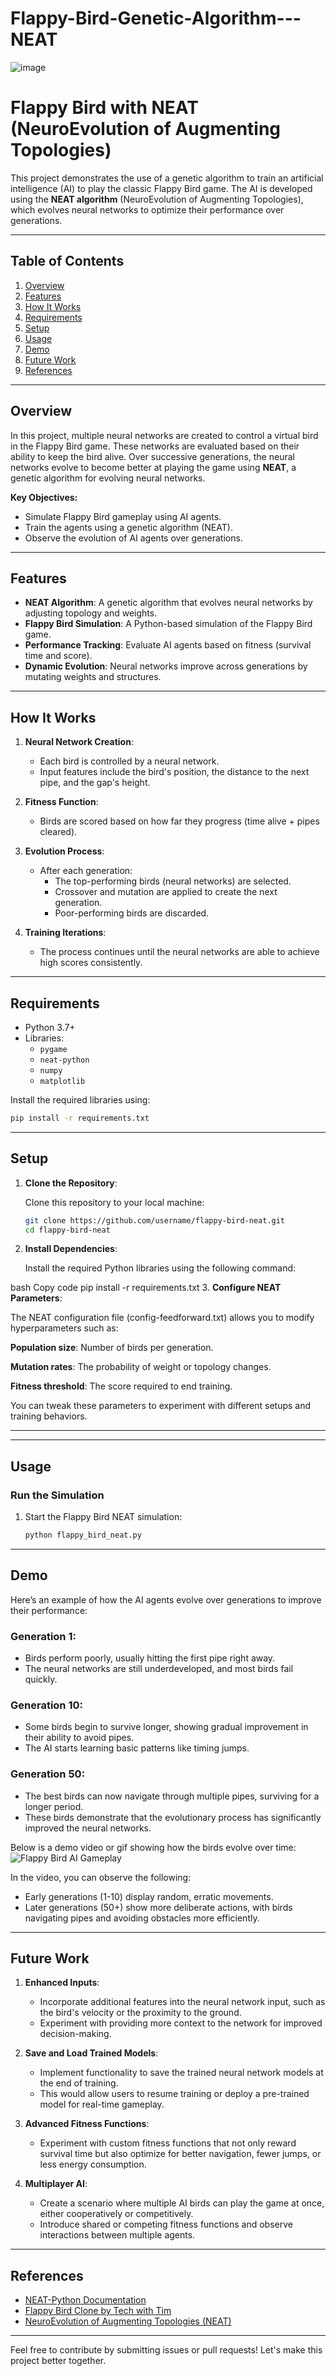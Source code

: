 # Flappy-Bird-Genetic-Algorithm---NEAT

![image](https://github.com/user-attachments/assets/11ce922d-276c-457c-ad88-4365f42edfae)


# **Flappy Bird with NEAT (NeuroEvolution of Augmenting Topologies)**

This project demonstrates the use of a genetic algorithm to train an artificial intelligence (AI) to play the classic Flappy Bird game. The AI is developed using the **NEAT algorithm** (NeuroEvolution of Augmenting Topologies), which evolves neural networks to optimize their performance over generations.

---

## **Table of Contents**

1. [Overview](#overview)  
2. [Features](#features)  
3. [How It Works](#how-it-works)  
4. [Requirements](#requirements)  
5. [Setup](#setup)  
6. [Usage](#usage)  
7. [Demo](#demo)  
8. [Future Work](#future-work)  
9. [References](#references)

---

## **Overview**

In this project, multiple neural networks are created to control a virtual bird in the Flappy Bird game. These networks are evaluated based on their ability to keep the bird alive. Over successive generations, the neural networks evolve to become better at playing the game using **NEAT**, a genetic algorithm for evolving neural networks.

**Key Objectives:**
- Simulate Flappy Bird gameplay using AI agents.
- Train the agents using a genetic algorithm (NEAT).
- Observe the evolution of AI agents over generations.

---

## **Features**

- **NEAT Algorithm**: A genetic algorithm that evolves neural networks by adjusting topology and weights.
- **Flappy Bird Simulation**: A Python-based simulation of the Flappy Bird game.
- **Performance Tracking**: Evaluate AI agents based on fitness (survival time and score).
- **Dynamic Evolution**: Neural networks improve across generations by mutating weights and structures.

---

## **How It Works**

1. **Neural Network Creation**:
   - Each bird is controlled by a neural network.
   - Input features include the bird's position, the distance to the next pipe, and the gap's height.

2. **Fitness Function**:
   - Birds are scored based on how far they progress (time alive + pipes cleared).

3. **Evolution Process**:
   - After each generation:
     - The top-performing birds (neural networks) are selected.
     - Crossover and mutation are applied to create the next generation.
     - Poor-performing birds are discarded.

4. **Training Iterations**:
   - The process continues until the neural networks are able to achieve high scores consistently.

---

## **Requirements**

- Python 3.7+
- Libraries:
  - `pygame`
  - `neat-python`
  - `numpy`
  - `matplotlib`

Install the required libraries using:
```bash
pip install -r requirements.txt

```

---

## **Setup**

1. **Clone the Repository**:

   Clone this repository to your local machine:
   ```bash
   git clone https://github.com/username/flappy-bird-neat.git
   cd flappy-bird-neat
   ```
2. **Install Dependencies**:

   Install the required Python libraries using the following command:

  bash
  Copy code
  pip install -r requirements.txt
3. **Configure NEAT Parameters**: 
  
  The NEAT configuration file (config-feedforward.txt) allows you to modify hyperparameters such as:

  **Population size**: Number of birds per generation.
  
  **Mutation rates**: The probability of weight or topology changes.
  
  **Fitness threshold**: The score required to end training.
  
You can tweak these parameters to experiment with different setups and training behaviors.





---

---

## **Usage**

### **Run the Simulation**
1. Start the Flappy Bird NEAT simulation:
   ```bash
   python flappy_bird_neat.py
   ```
---

## **Demo**

Here’s an example of how the AI agents evolve over generations to improve their performance:

### **Generation 1**:
- Birds perform poorly, usually hitting the first pipe right away.
- The neural networks are still underdeveloped, and most birds fail quickly.

### **Generation 10**:
- Some birds begin to survive longer, showing gradual improvement in their ability to avoid pipes.
- The AI starts learning basic patterns like timing jumps.

### **Generation 50**:
- The best birds can now navigate through multiple pipes, surviving for a longer period.
- These birds demonstrate that the evolutionary process has significantly improved the neural networks.

Below is a demo video or gif showing how the birds evolve over time:
![Flappy Bird AI Gameplay](demo.gif)

In the video, you can observe the following:
- Early generations (1-10) display random, erratic movements.
- Later generations (50+) show more deliberate actions, with birds navigating pipes and avoiding obstacles more efficiently.

---

## **Future Work**

1. **Enhanced Inputs**:
   - Incorporate additional features into the neural network input, such as the bird's velocity or the proximity to the ground.
   - Experiment with providing more context to the network for improved decision-making.

2. **Save and Load Trained Models**:
   - Implement functionality to save the trained neural network models at the end of training.
   - This would allow users to resume training or deploy a pre-trained model for real-time gameplay.

3. **Advanced Fitness Functions**:
   - Experiment with custom fitness functions that not only reward survival time but also optimize for better navigation, fewer jumps, or less energy consumption.

4. **Multiplayer AI**:
   - Create a scenario where multiple AI birds can play the game at once, either cooperatively or competitively.
   - Introduce shared or competing fitness functions and observe interactions between multiple agents.

---

## **References**

- [NEAT-Python Documentation](https://neat-python.readthedocs.io/en/latest/)
- [Flappy Bird Clone by Tech with Tim](https://github.com/techwithtim/NEAT-Flappy-Bird)
- [NeuroEvolution of Augmenting Topologies (NEAT)](http://www.cs.ucf.edu/~kstanley/neat.html)

---

Feel free to contribute by submitting issues or pull requests! Let's make this project better together.
